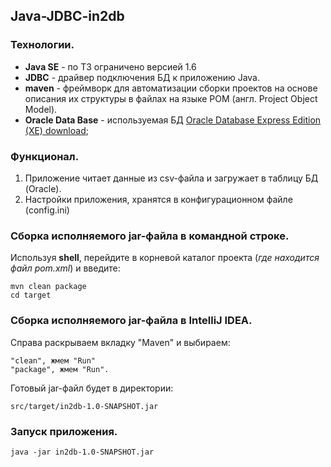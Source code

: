 ## Java-JDBC-in2db

### Технологии.

* **Java SE** - по ТЗ ограничено версией 1.6
* **JDBC** - драйвер подключения БД к приложению Java.
* **maven** - фреймворк для автоматизации сборки проектов на основе описания их структуры в файлах на языке POM (англ. Project Object Model).
* **Oracle Data Base** - используемая БД [Oracle Database Express Edition (XE) download](https://www.oracle.com/database/technologies/xe-downloads.html "https://www.oracle.com/database/technologies/xe-downloads.html");

### Функционал.

1. Приложение читает данные из csv-файла и загружает в таблицу БД (Oracle).
2. Настройки приложения, хранятся в конфигурационном файле (config.ini)

### Сборка исполняемого jar-файла в командной строке.

Используя **shell**, перейдите в корневой каталог проекта (*где находится файл pom.xml*) и введите:

    mvn clean package  
    cd target  

### Сборка исполняемого jar-файла в IntelliJ IDEA.
    
Справа раскрываем вкладку "Maven" и выбираем:

    "clean", жмем "Run"
    "package", жмем "Run".  

Готовый jar-файл будет в директории:

    src/target/in2db-1.0-SNAPSHOT.jar


### Запуск приложения.
    
    java -jar in2db-1.0-SNAPSHOT.jar
